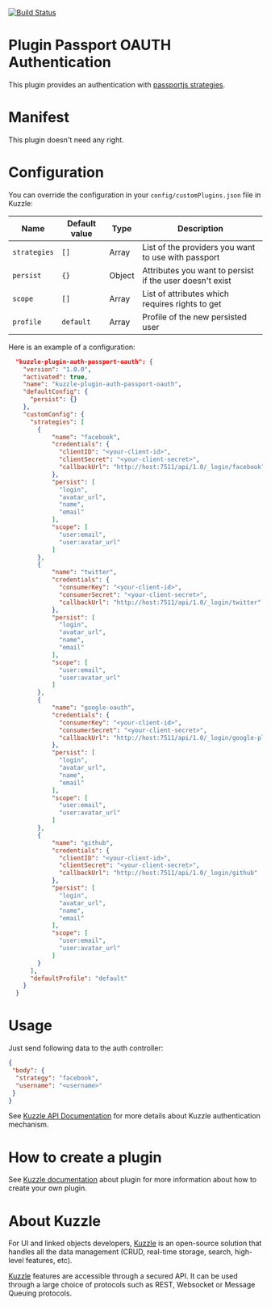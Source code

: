 [![Build Status](https://travis-ci.org/kuzzleio/kuzzle-plugin-auth-passport-oauth.svg?branch=master)](https://travis-ci.org/kuzzleio/kuzzle-plugin-auth-passport-oauth)

# Plugin Passport OAUTH Authentication

This plugin provides an authentication with [passportjs strategies](http://passportjs.org/docs).

# Manifest

This plugin doesn't need any right.

# Configuration

You can override the configuration in your `config/customPlugins.json` file in Kuzzle:

| Name | Default value | Type | Description                 |
|------|---------------|-----------|-----------------------------|
| ``strategies`` | ``[]`` | Array | List of the providers you want to use with passport |
| ``persist`` | ``{}`` | Object | Attributes you want to persist if the user doesn't exist |
| ``scope`` | ``[]`` | Array | List of attributes which requires rights to get |
| ``profile`` | ``default`` | Array | Profile of the new persisted user |

Here is an example of a configuration:

```json
  "kuzzle-plugin-auth-passport-oauth": {
    "version": "1.0.0",
    "activated": true,
    "name": "kuzzle-plugin-auth-passport-oauth",
    "defaultConfig": {
      "persist": {}
    },
    "customConfig": {
      "strategies": [
        {
            "name": "facebook",
            "credentials": {
              "clientID": "<your-client-id>",
              "clientSecret": "<your-client-secret>",
              "callbackUrl": "http://host:7511/api/1.0/_login/facebook"
            },
            "persist": [
              "login",
              "avatar_url",
              "name",
              "email"
            ],
            "scope": [
              "user:email",
              "user:avatar_url"
            ]
        },
        {
            "name": "twitter",
            "credentials": {
              "consumerKey": "<your-client-id>",
              "consumerSecret": "<your-client-secret>",
              "callbackUrl": "http://host:7511/api/1.0/_login/twitter"
            },
            "persist": [
              "login",
              "avatar_url",
              "name",
              "email"
            ],
            "scope": [
              "user:email",
              "user:avatar_url"
            ]
        },
        {
            "name": "google-oauth",
            "credentials": {
              "consumerKey": "<your-client-id>",
              "consumerSecret": "<your-client-secret>",
              "callbackUrl": "http://host:7511/api/1.0/_login/google-plus"
            },
            "persist": [
              "login",
              "avatar_url",
              "name",
              "email"
            ],
            "scope": [
              "user:email",
              "user:avatar_url"
            ]
        },
        {
            "name": "github",
            "credentials": {
              "clientID": "<your-client-id>",
              "clientSecret": "<your-client-secret>",
              "callbackUrl": "http://host:7511/api/1.0/_login/github"
            },
            "persist": [
              "login",
              "avatar_url",
              "name",
              "email"
            ],
            "scope": [
              "user:email",
              "user:avatar_url"
            ]
        }
      ],
      "defaultProfile": "default"
    }
  }
```

# Usage

Just send following data to the auth controller:

```json
{
 "body": {
  "strategy": "facebook",
  "username": "<username>"
 }
}
```

See [Kuzzle API Documentation](http://kuzzleio.github.io/kuzzle-api-documentation/#auth-controller) for more details about Kuzzle authentication mechanism.

# How to create a plugin

See [Kuzzle documentation](https://github.com/kuzzleio/kuzzle/blob/master/docs/plugins.md) about plugin for more information about how to create your own plugin.

# About Kuzzle

For UI and linked objects developers, [Kuzzle](https://github.com/kuzzleio/kuzzle) is an open-source solution that handles all the data management
(CRUD, real-time storage, search, high-level features, etc).

[Kuzzle](https://github.com/kuzzleio/kuzzle) features are accessible through a secured API. It can be used through a large choice of protocols such as REST, Websocket or Message Queuing protocols.
